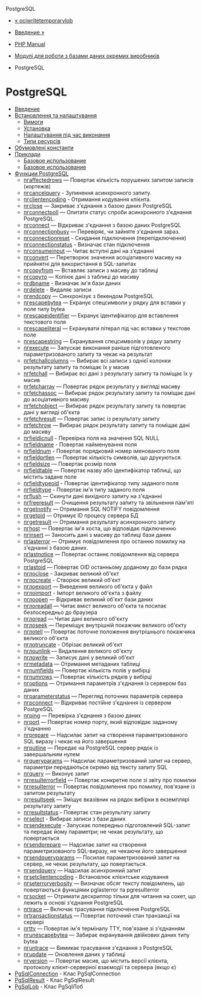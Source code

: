 PostgreSQL

-   [« ociwritetemporarylob](function.ociwritetemporarylob.md)
    
-   [Введение »](intro.pgsql.md)
    
-   [PHP Manual](index.md)
    
-   [Модулі для роботи з базами даних окремих виробників](refs.database.vendors.md)
    
-   PostgreSQL
    

# PostgreSQL

-   [Введение](intro.pgsql.md)
-   [Встановлення та налаштування](pgsql.setup.md)
    -   [Вимоги](pgsql.requirements.md)
    -   [Установка](pgsql.installation.md)
    -   [Налаштування під час виконання](pgsql.configuration.md)
    -   [Типи ресурсів](pgsql.resources.md)
-   [Обумовлені константи](pgsql.constants.md)
-   [Приклади](pgsql.examples.md)
    -   [Базовое использование](pgsql.examples-basic.html)
    -   [Базовое использование](pgsql.examples-queries.html)
-   [Функции PostgreSQL](ref.pgsql.md)
    -   [пгaffectedrows](function.pg-affected-rows.html) — Повертає кількість порушених запитом записів (кортежів)
    -   [пгcancelquery](function.pg-cancel-query.html) - Зупинення асинхронного запиту.
    -   [пгclientencoding](function.pg-client-encoding.html) - Отримання кодування клієнта.
    -   [пгclose](function.pg-close.html) — Закриває з'єднання з базою даних PostgreSQL
    -   [пгconnectpoll](function.pg-connect-poll.html) — Опитати статус спроби асинхронного з'єднання PostgreSQL.
    -   [пгconnect](function.pg-connect.html) — Відкриває з'єднання з базою даних PostgreSQL
    -   [пгconnectionbusy](function.pg-connection-busy.html) — Перевіряє, чи зайняте з'єднання зараз.
    -   [пгconnectionreset](function.pg-connection-reset.html) - Скидання підключення (перепідключення)
    -   [пгconnectionstatus](function.pg-connection-status.html) - Визначає стан підключення
    -   [пгconsumeinput](function.pg-consume-input.html) — Читає вступні дані на з'єднанні
    -   [пгconvert](function.pg-convert.html) — Перетворює значення асоціативного масиву на прийнятні для використання в SQL-запитах
    -   [пгcopyfrom](function.pg-copy-from.html) — Вставляє записи з масиву до таблиці
    -   [пгcopyто](function.pg-copy-to.html) — Копіює дані з таблиці до масиву
    -   [пгdbname](function.pg-dbname.html) - Визначає ім'я бази даних
    -   [пгdelete](function.pg-delete.html) - Видаляє записи
    -   [пгendcopy](function.pg-end-copy.html) — Синхронізує з бекендом PostgreSQL
    -   [пгescapebytea](function.pg-escape-bytea.html) — Екранує спецсимволи у рядку для вставки у поле типу bytea
    -   [пгescapeidentifier](function.pg-escape-identifier.html) — Екранує ідентифікатор для вставлення текстового поля
    -   [пгescapeliteral](function.pg-escape-literal.html) — Екранувати літерал під час вставки у текстове поле
    -   [пгescapestring](function.pg-escape-string.html) — Екранування спецсимволів у рядку запиту
    -   [пгexecute](function.pg-execute.html) — Запускає виконання раніше підготовленого параметризованого запиту та чекає на результат
    -   [пгfetchallcolumns](function.pg-fetch-all-columns.html) — Вибирає всі записи з однієї колонки результату запиту та поміщає їх у масив
    -   [пгfetchall](function.pg-fetch-all.html) — Вибирає всі дані з результату запиту та поміщає їх у масив
    -   [пгfetcharray](function.pg-fetch-array.html) — Повертає рядок результату у вигляді масиву
    -   [пгfetchassoc](function.pg-fetch-assoc.html) — Вибирає рядок результату запиту та поміщає дані до асоціативного масиву
    -   [пгfetchobject](function.pg-fetch-object.html) — Вибирає рядок результату запиту та повертає дані у вигляді об'єкта
    -   [пгfetchresult](function.pg-fetch-result.html) — Повертає запис із результату запиту
    -   [пгfetchrow](function.pg-fetch-row.html) — Вибирає рядок результату запиту та поміщає дані до масиву
    -   [пгfieldісnull](function.pg-field-is-null.html) - Перевірка поля на значення SQL NULL
    -   [пгfieldname](function.pg-field-name.html) - Повертає найменування поля
    -   [пгfieldnum](function.pg-field-num.html) - Повертає порядковий номер іменованого поля
    -   [пгfieldprtlen](function.pg-field-prtlen.html) — Повертає кількість символів, що друкуються.
    -   [пгfieldsize](function.pg-field-size.html) — Повертає розмір поля
    -   [пгfieldtable](function.pg-field-table.html) — Повертає назву або ідентифікатор таблиці, що містить задане поле
    -   [пгfieldtypeoid](function.pg-field-type-oid.html) - Повертає ідентифікатор типу заданого поля
    -   [пгfieldtype](function.pg-field-type.html) - Повертає ім'я типу заданого поля
    -   [пгflush](function.pg-flush.html) — Скинути дані вихідного запиту на з'єднанні
    -   [пгfreeresult](function.pg-free-result.html) — Очищення результату запиту та звільнення пам'яті
    -   [пгgetnotify](function.pg-get-notify.html) — Отримання SQL NOTIFY повідомлення
    -   [пгgetpid](function.pg-get-pid.html) — Отримує ID процесу сервера БД
    -   [пгgetresult](function.pg-get-result.html) — Отримання результату асинхронного запиту
    -   [пгhost](function.pg-host.html) — Повертає ім'я хоста, що відповідає підключенню
    -   [пгinsert](function.pg-insert.html) — Заносить дані з масиву до таблиці бази даних
    -   [пгlasterror](function.pg-last-error.html) — Отримує повідомлення про останню помилку на з'єднанні з базою даних.
    -   [пгlastnotice](function.pg-last-notice.html) — Повертає останнє повідомлення від сервера PostgreSQL
    -   [пгlastoid](function.pg-last-oid.html) — Повертає OID останньому доданому до бази рядка
    -   [пглоclose](function.pg-lo-close.html) - Закриває великий об'єкт
    -   [пглоcreate](function.pg-lo-create.html) - Створює великий об'єкт
    -   [пглоexport](function.pg-lo-export.html) — Виведення великого об'єкта у файл
    -   [пглоimport](function.pg-lo-import.html) - Імпорт великого об'єкта з файлу
    -   [пглоopen](function.pg-lo-open.html) — Відкриває великий об'єкт бази даних
    -   [пглоreadall](function.pg-lo-read-all.html) — Читає вміст великого об'єкта та посилає безпосередньо до браузера
    -   [пглоread](function.pg-lo-read.html) — Читає дані великого об'єкту
    -   [пглоseek](function.pg-lo-seek.html) — Переміщує внутрішній покажчик великого об'єкту
    -   [пглоtell](function.pg-lo-tell.html) — Повертає поточне положення внутрішнього покажчика великого об'єкта
    -   [пглоtruncate](function.pg-lo-truncate.html) - Обрізає великий об'єкт
    -   [пглоunlink](function.pg-lo-unlink.html) — Видалення великого об'єкту
    -   [пглоwrite](function.pg-lo-write.html) — Записує дані у великий об'єкт
    -   [пгmetadata](function.pg-meta-data.html) — Отримання метаданих таблиці
    -   [пгnumfields](function.pg-num-fields.html) — Повертає кількість полів у вибірці
    -   [пгnumrows](function.pg-num-rows.html) — Повертає кількість рядків у вибірці
    -   [пгoptions](function.pg-options.html) — Отримання параметрів з'єднання із сервером баз даних
    -   [пгparameterstatus](function.pg-parameter-status.html) — Перегляд поточних параметрів сервера
    -   [пгpconnect](function.pg-pconnect.html) — Відкриває постійне з'єднання із сервером PostgreSQL
    -   [пгping](function.pg-ping.html) — Перевірка з'єднання з базою даних
    -   [пгport](function.pg-port.html) — Повертає номер порту, який відповідає заданому з'єднанню
    -   [пгprepare](function.pg-prepare.html) — Надсилає запит на створення параметризованого SQL виразу і чекає на його завершення
    -   [пгputline](function.pg-put-line.html) — Передає на PostgreSQL сервер рядок із завершальним нулем
    -   [пгqueryparams](function.pg-query-params.html) — Надсилає параметризований запит на сервер, параметри передаються окремо від тексту запиту SQL
    -   [пгquery](function.pg-query.html) — Виконує запит
    -   [пгresulterrorfield](function.pg-result-error-field.html) — Повертає конкретне поле зі звіту про помилки
    -   [пгresulterror](function.pg-result-error.html) — Повертає повідомлення про помилку, пов'язане із запитом результату
    -   [пгresultseek](function.pg-result-seek.html) — Зміщує вказівник на рядок вибірки в екземплярі результату запиту
    -   [пгresultstatus](function.pg-result-status.html) - Повертає стан результату запиту
    -   [пгselect](function.pg-select.html) - Вибирає записи з бази даних
    -   [пгsendexecute](function.pg-send-execute.html) - Запускає попередньо підготовлений SQL-запит та передає йому параметри; не чекає результату, що повертається
    -   [пгsendprepare](function.pg-send-prepare.html) — Надсилає запит на створення параметризованого SQL-виразу, не чекаючи його завершення
    -   [пгsendqueryparams](function.pg-send-query-params.html) — Посилає параметризований запит на сервер, не чекає результату, що повертається.
    -   [пгsendquery](function.pg-send-query.html) — Надсилає асинхронний запит
    -   [пгsetclientencoding](function.pg-set-client-encoding.html) - Встановлює клієнтське кодування
    -   [пгseterrorverbosity](function.pg-set-error-verbosity.html) — Визначає обсяг тексту повідомлень, що повертаються функціями pglasterror та pgresulterror
    -   [пгsocket](function.pg-socket.html) — Отримати дескриптор тільки для читання на сокет, що лежить в основі з'єднання PostgreSQL
    -   [пгtrace](function.pg-trace.html) — Включає трасування підключення PostgreSQL
    -   [пгtransactionstatus](function.pg-transaction-status.html) — Повертає поточний стан транзакції на сервері
    -   [пгtty](function.pg-tty.html) — Повертає ім'я терміналу TTY, пов'язане зі з'єднанням
    -   [пгunescapebytea](function.pg-unescape-bytea.html) — Забирає екранування двійкових даних типу bytea
    -   [пгuntrace](function.pg-untrace.html) — Вимикає трасування з'єднання з PostgreSQL
    -   [пгupdate](function.pg-update.html) — Оновлення даних у таблиці
    -   [пгversion](function.pg-version.html) — Повертає масив, що містить версії клієнта, протоколу клієнт-серверної взаємодії та сервера (якщо є)
-   [PgSqlConnection](class.pgsql-connection.html) - Клас PgSqlConnection
-   [PgSqlResult](class.pgsql-result.html) - Клас PgSqlResult
-   [PgSqlLob](class.pgsql-lob.html) - Клас PgSqlЛоб
